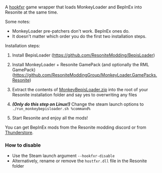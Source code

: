 A [hookfxr](https://github.com/MonkeyModdingTroop/hookfxr) game wrapper that loads MonkeyLoader and BepInEx into Resonite at the same time.

Some notes: 

- MonkeyLoader pre-patchers don't work. BepInEx ones do.
- It doesn't matter which order you do the first two installation steps.

Installation steps:

1. Install BepisLoader (https://github.com/ResoniteModding/BepisLoader)

2. Install MonkeyLoader + Resonite GamePack (and optionally the RML GamePack) (https://github.com/ResoniteModdingGroup/MonkeyLoader.GamePacks.Resonite)

3. Extract the contents of [MonkeyBepisLoader.zip](https://github.com/ResoniteModdingGroup/MonkeyBepisLoader/releases/latest/download/MonkeyBepisLoader.zip) into the root of your Resonite installation folder and say yes to overwriting any files

4. ***(Only do this step on Linux!)*** Change the steam launch options to `./run_monkeybepisloader.sh %command%`

5. Start Resonite and enjoy all the mods!

You can get BepInEx mods from the Resonite modding discord or from [Thunderstore](https://thunderstore.io/c/resonite/?section=mods).

### How to disable

- Use the Steam launch argument `--hookfxr-disable`
- Alternatively, rename or remove the `hostfxr.dll` file in the Resonite folder
